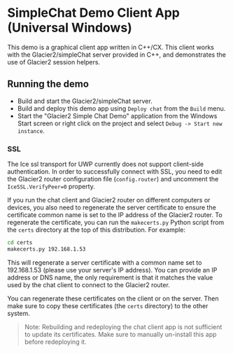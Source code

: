 # SimpleChat Demo Client App (Universal Windows)

This demo is a graphical client app written in C++/CX. This client
works with the Glacier2/simpleChat server provided in C++, and demonstrates 
the use of Glacier2 session helpers.

## Running the demo

* Build and start the Glacier2/simpleChat server.
* Build and deploy this demo app using `Deploy chat` from the `Build` menu.
* Start the "Glacier2 Simple Chat Demo" application from the Windows Start screen
or right click on the project and select `Debug -> Start new instance`.

### SSL

The Ice ssl transport for UWP currently does not support client-side 
authentication. In order to successfully connect with SSL, you need to edit 
the Glacier2 router configuration file (`config.router`) and uncomment the 
`IceSSL.VerifyPeer=0` property. 

If you run the chat client and Glacier2 router on different computers or 
devices, you also need to regenerate the server certificate to ensure the 
certificate common name is set to the IP address of the Glacier2 router. 
To regenerate the certificate, you can run the `makecerts.py` Python script 
from the `certs` directory at the top of this distribution. For example:

```bash
cd certs
makecerts.py 192.168.1.53
```

This will regenerate a server certificate with a common name set to
192.168.1.53 (please use your server's IP address). You can provide an IP address
or DNS name, the only requirement is that it matches the value used by the
chat client to connect to the Glacier2 router.

You can regenerate these certificates on the client or on the server. Then
make sure to copy these certificates (the `certs` directory) to the other system. 

 > Note: Rebuilding and redeploying the chat client app is not sufficient to
 > update its certificates. Make sure to manually un-install this app before
 > redeploying it.
